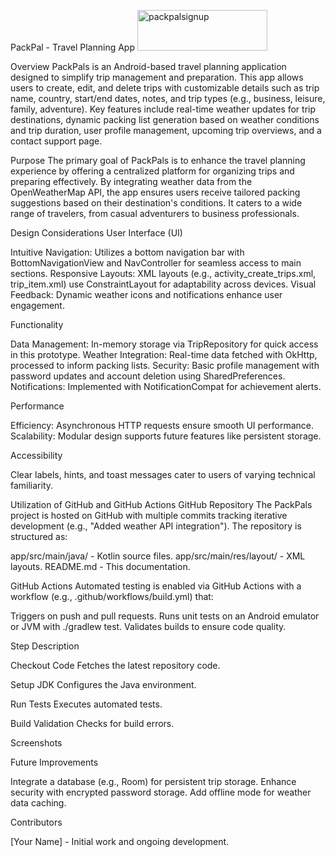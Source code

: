 PackPal - Travel Planning App
<img width="208" height="65" alt="packpalsignup" src="https://github.com/user-attachments/assets/adec0281-5a94-4706-8d93-78b402d902ce" />

Overview
PackPals is an Android-based travel planning application designed to simplify trip management and preparation. This app allows users to create, edit, and delete trips with customizable details such as trip name, country, start/end dates, notes, and trip types (e.g., business, leisure, family, adventure). Key features include real-time weather updates for trip destinations, dynamic packing list generation based on weather conditions and trip duration, user profile management, upcoming trip overviews, and a contact support page.

Purpose
The primary goal of PackPals is to enhance the travel planning experience by offering a centralized platform for organizing trips and preparing effectively. By integrating weather data from the OpenWeatherMap API, the app ensures users receive tailored packing suggestions based on their destination's conditions. It caters to a wide range of travelers, from casual adventurers to business professionals.

Design Considerations
User Interface (UI)

Intuitive Navigation: Utilizes a bottom navigation bar with BottomNavigationView and NavController for seamless access to main sections.
Responsive Layouts: XML layouts (e.g., activity_create_trips.xml, trip_item.xml) use ConstraintLayout for adaptability across devices.
Visual Feedback: Dynamic weather icons and notifications enhance user engagement.

Functionality

Data Management: In-memory storage via TripRepository for quick access in this prototype.
Weather Integration: Real-time data fetched with OkHttp, processed to inform packing lists.
Security: Basic profile management with password updates and account deletion using SharedPreferences.
Notifications: Implemented with NotificationCompat for achievement alerts.

Performance

Efficiency: Asynchronous HTTP requests ensure smooth UI performance.
Scalability: Modular design supports future features like persistent storage.

Accessibility

Clear labels, hints, and toast messages cater to users of varying technical familiarity.


Utilization of GitHub and GitHub Actions
GitHub Repository
The PackPals project is hosted on GitHub with multiple commits tracking iterative development (e.g., "Added weather API integration"). The repository is structured as:

app/src/main/java/ - Kotlin source files.
app/src/main/res/layout/ - XML layouts.
README.md - This documentation.

GitHub Actions
Automated testing is enabled via GitHub Actions with a workflow (e.g., .github/workflows/build.yml) that:

Triggers on push and pull requests.
Runs unit tests on an Android emulator or JVM with ./gradlew test.
Validates builds to ensure code quality.




Step
Description



Checkout Code
Fetches the latest repository code.


Setup JDK
Configures the Java environment.


Run Tests
Executes automated tests.


Build Validation
Checks for build errors.



Screenshots

  
  
  



Future Improvements

Integrate a database (e.g., Room) for persistent trip storage.
Enhance security with encrypted password storage.
Add offline mode for weather data caching.


Contributors

[Your Name] - Initial work and ongoing development.

